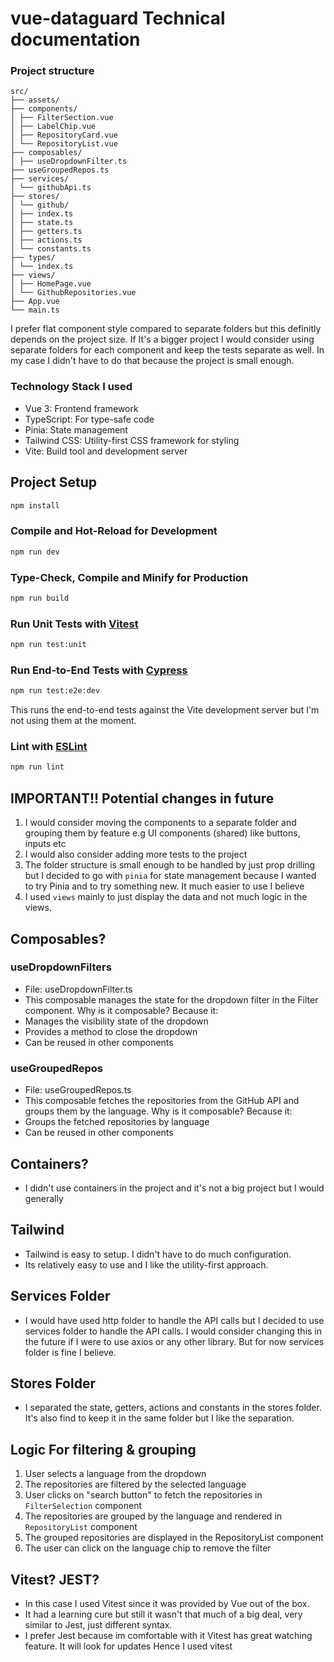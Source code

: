 # vue-dataguard Technical documentation

### Project structure

```plaintext
src/
├── assets/
├── components/
│ ├── FilterSection.vue
│ ├── LabelChip.vue
│ ├── RepositoryCard.vue
│ └── RepositoryList.vue
├── composables/
│ ├── useDropdownFilter.ts
├── useGroupedRepos.ts
├── services/
│ └── githubApi.ts
├── stores/
│ └── github/
│ ├── index.ts
│ ├── state.ts
│ ├── getters.ts
│ ├── actions.ts
│ └── constants.ts
├── types/
│ └── index.ts
├── views/
│ ├── HomePage.vue
│ └── GithubRepositories.vue
├── App.vue
└── main.ts
```

I prefer flat component style compared to separate folders but this definitly depends on the project size.
If It's a bigger project I would consider using separate folders for each component and keep the tests separate as well.
In my case I didn't have to do that because the project is small enough.

### Technology Stack I used

- Vue 3: Frontend framework
- TypeScript: For type-safe code
- Pinia: State management
- Tailwind CSS: Utility-first CSS framework for styling
- Vite: Build tool and development server

## Project Setup

```sh
npm install
```

### Compile and Hot-Reload for Development

```sh
npm run dev
```

### Type-Check, Compile and Minify for Production

```sh
npm run build
```

### Run Unit Tests with [Vitest](https://vitest.dev/)

```sh
npm run test:unit
```

### Run End-to-End Tests with [Cypress](https://www.cypress.io/)

```sh
npm run test:e2e:dev
```

This runs the end-to-end tests against the Vite development server but I'm not using them at the moment.

### Lint with [ESLint](https://eslint.org/)

```sh
npm run lint
```

## IMPORTANT!! Potential changes in future

1. I would consider moving the components to a separate folder and grouping them by feature e.g UI components (shared) like buttons, inputs etc
2. I would also consider adding more tests to the project
3. The folder structure is small enough to be handled by just prop drilling but I decided to go with `pinia` for state management because I wanted to try Pinia and to try something new. It much easier to use I believe
4. I used `views` mainly to just display the data and not much logic in the views.

## Composables?

### useDropdownFilters

- File: useDropdownFilter.ts
- This composable manages the state for the dropdown filter in the Filter component.
  Why is it composable? Because it:
- Manages the visibility state of the dropdown
- Provides a method to close the dropdown
- Can be reused in other components

### useGroupedRepos

- File: useGroupedRepos.ts
- This composable fetches the repositories from the GitHub API and groups them by the language.
  Why is it composable? Because it:
- Groups the fetched repositories by language
- Can be reused in other components

## Containers?

- I didn't use containers in the project and it's not a big project but I would generally

## Tailwind

- Tailwind is easy to setup. I didn't have to do much configuration.
- Its relatively easy to use and I like the utility-first approach.

## Services Folder

- I would have used http folder to handle the API calls but I decided to use services folder to handle the API calls. I would consider changing this in the future if I were to use axios or any other library.
  But for now services folder is fine I believe.

## Stores Folder

- I separated the state, getters, actions and constants in the stores folder. It's also find to keep it in the same folder but I like the separation.

## Logic For filtering & grouping

1. User selects a language from the dropdown
2. The repositories are filtered by the selected language
3. User clicks on "search button" to fetch the repositories in `FilterSelection` component
4. The repositories are grouped by the language and rendered in `RepositoryList` component
5. The grouped repositories are displayed in the RepositoryList component
6. The user can click on the language chip to remove the filter


## Vitest? JEST?
- In this case I used Vitest since it was provided by Vue out of the box. 
- It had a learning cure but still it wasn't that much of a big deal, very similar to Jest, just different syntax. 
- I prefer Jest because im comfortable with it Vitest has great watching feature. It will look for updates
Hence I used vitest 
